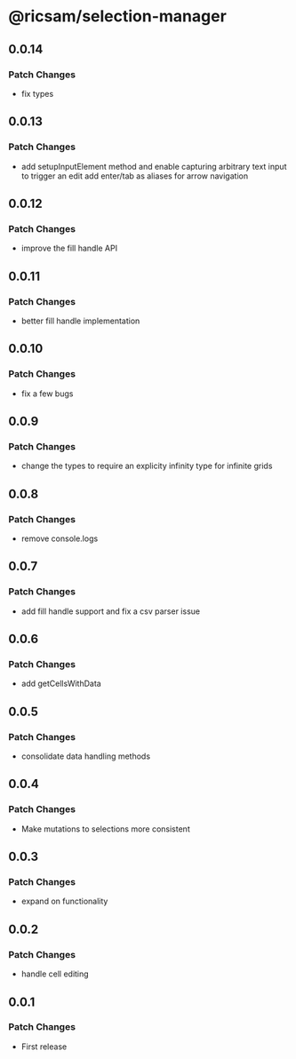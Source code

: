 # @ricsam/selection-manager

## 0.0.14

### Patch Changes

- fix types

## 0.0.13

### Patch Changes

- add setupInputElement method and enable capturing arbitrary text input to trigger an edit
  add enter/tab as aliases for arrow navigation

## 0.0.12

### Patch Changes

- improve the fill handle API

## 0.0.11

### Patch Changes

- better fill handle implementation

## 0.0.10

### Patch Changes

- fix a few bugs

## 0.0.9

### Patch Changes

- change the types to require an explicity infinity type for infinite grids

## 0.0.8

### Patch Changes

- remove console.logs

## 0.0.7

### Patch Changes

- add fill handle support and fix a csv parser issue

## 0.0.6

### Patch Changes

- add getCellsWithData

## 0.0.5

### Patch Changes

- consolidate data handling methods

## 0.0.4

### Patch Changes

- Make mutations to selections more consistent

## 0.0.3

### Patch Changes

- expand on functionality

## 0.0.2

### Patch Changes

- handle cell editing

## 0.0.1

### Patch Changes

- First release
